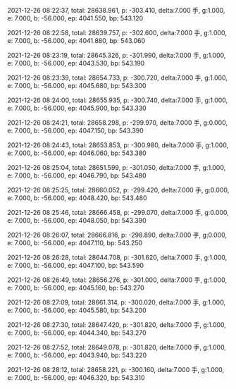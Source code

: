 2021-12-26 08:22:37, total: 28638.961, p: -303.410, delta:7.000 手, g:1.000, e: 7.000, b: -56.000, ep: 4041.550, bp: 543.120

2021-12-26 08:22:58, total: 28639.757, p: -302.600, delta:7.000 手, g:1.000, e: 7.000, b: -56.000, ep: 4041.880, bp: 543.060

2021-12-26 08:23:19, total: 28645.326, p: -301.990, delta:7.000 手, g:1.000, e: 7.000, b: -56.000, ep: 4043.530, bp: 543.190

2021-12-26 08:23:39, total: 28654.733, p: -300.720, delta:7.000 手, g:1.000, e: 7.000, b: -56.000, ep: 4045.680, bp: 543.300

2021-12-26 08:24:00, total: 28655.935, p: -300.740, delta:7.000 手, g:1.000, e: 7.000, b: -56.000, ep: 4045.900, bp: 543.330

2021-12-26 08:24:21, total: 28658.298, p: -299.970, delta:7.000 手, g:0.000, e: 7.000, b: -56.000, ep: 4047.150, bp: 543.390

2021-12-26 08:24:43, total: 28653.853, p: -300.980, delta:7.000 手, g:1.000, e: 7.000, b: -56.000, ep: 4046.060, bp: 543.380

2021-12-26 08:25:04, total: 28651.599, p: -301.050, delta:7.000 手, g:1.000, e: 7.000, b: -56.000, ep: 4046.790, bp: 543.480

2021-12-26 08:25:25, total: 28660.052, p: -299.420, delta:7.000 手, g:0.000, e: 7.000, b: -56.000, ep: 4048.420, bp: 543.480

2021-12-26 08:25:46, total: 28666.458, p: -299.070, delta:7.000 手, g:0.000, e: 7.000, b: -56.000, ep: 4048.050, bp: 543.390

2021-12-26 08:26:07, total: 28666.816, p: -298.890, delta:7.000 手, g:0.000, e: 7.000, b: -56.000, ep: 4047.110, bp: 543.250

2021-12-26 08:26:28, total: 28644.708, p: -301.620, delta:7.000 手, g:1.000, e: 7.000, b: -56.000, ep: 4047.100, bp: 543.590

2021-12-26 08:26:49, total: 28656.276, p: -301.000, delta:7.000 手, g:1.000, e: 7.000, b: -56.000, ep: 4045.160, bp: 543.270

2021-12-26 08:27:09, total: 28661.314, p: -300.020, delta:7.000 手, g:1.000, e: 7.000, b: -56.000, ep: 4045.580, bp: 543.200

2021-12-26 08:27:30, total: 28647.420, p: -301.820, delta:7.000 手, g:1.000, e: 7.000, b: -56.000, ep: 4044.340, bp: 543.270

2021-12-26 08:27:52, total: 28649.078, p: -301.820, delta:7.000 手, g:1.000, e: 7.000, b: -56.000, ep: 4043.940, bp: 543.220

2021-12-26 08:28:12, total: 28658.221, p: -300.160, delta:7.000 手, g:1.000, e: 7.000, b: -56.000, ep: 4046.320, bp: 543.310